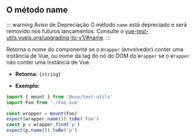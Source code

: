 ## O método name

::: warning Aviso de Depreciação
O método `name` está depreciado e será removido nos futuros lançamentos. Consulte o [vue-test-utils.vuejs.org/upgrading-to-v1/#name](https://vue-test-utils.vuejs.org/upgrading-to-v1/#name).
:::

Retorna o nome do componente se o `Wrapper` (envolvedor) conter uma instância de Vue, ou nome da tag do nó do DOM do `Wrapper` se o `Wrapper` não conter uma instância de Vue.

- **Retorna:** `{string}`

- **Exemplo:**

```js
import { mount } from '@vue/test-utils'
import Foo from './Foo.vue'

const wrapper = mount(Foo)
expect(wrapper.name()).toBe('Foo')
const p = wrapper.find('p')
expect(p.name()).toBe('p')
```
